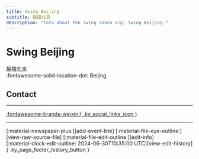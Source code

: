 ```yaml
---
title: Swing Beijing
subtitle: 摇摆北京
description: "Info about the swing dance org: Swing Beijing."
---
```


# Swing Beijing

摇摆北京  
:fontawesome-solid-location-dot: Beijing  


## Contact


---

 [:fontawesome-brands-weixin:{ .ky_social_links_icon }](# "SwingBeijing 北京摇闻")

---

<div class="ky_page_footer" markdown>
<div class="ky_page_footer_trailing" markdown="span">
[:material-newspaper-plus:][add-event-link]
[:material-file-eye-outline:][view-raw-source-file]
[:material-file-edit-outline:][edit-info]
</div>
<div class="ky_page_footer_leading" markdown="span">
[:material-clock-edit-outline: 2024-06-30T10:35:00 UTC][view-edit-history]{ .ky_page_footer_history_button }
</div>
</div>

[add-event-link]: https://github.com/swingdance/events/issues/new?assignees=&labels=add+event&projects=&template=02-add_entity.yml&title=Add%20Event%3A%20zh_CN%20%E2%80%A2%20%3CName%3E&region=zh_CN&province=Beijing&city=Beijing&org_id=swing-beijing "Add Event"
[view-raw-source-file]: https://github.com/swingdance/orgs/blob/main/zh_CN/swing-beijing.json "View Raw Source File"
[edit-info]: https://github.com/swingdance/orgs/issues/new?assignees=&labels=update+org&projects=&template=03-update_entity.yml&title=Update%20Org%3A%20zh_CN%20%E2%80%A2%20Swing%20Beijing&region=zh_CN&id=swing-beijing&name=Swing%20Beijing "Edit Info"

[view-edit-history]: https://github.com/swingdance/orgs/commits/main/zh_CN/swing-beijing.json "View Edit History"
